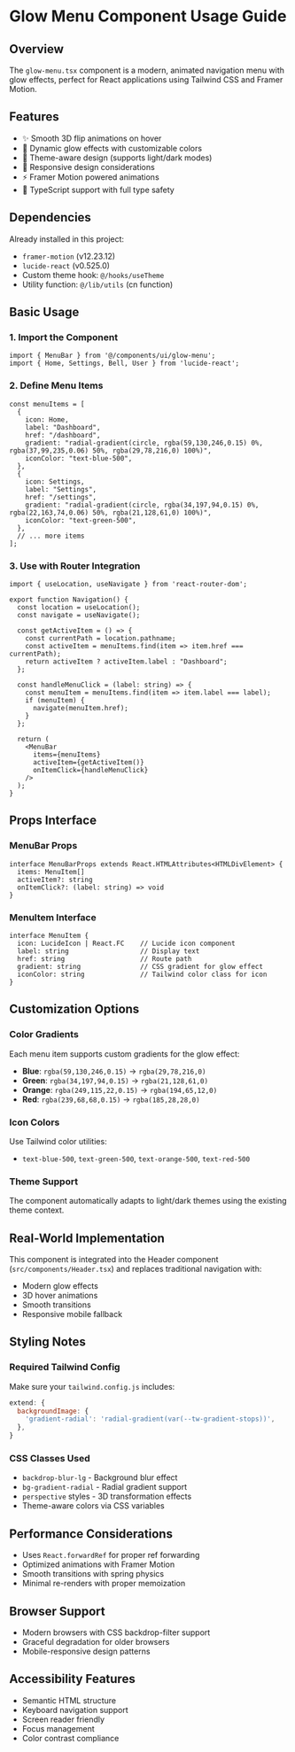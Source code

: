 # Glow Menu Component Usage Guide

## Overview
The `glow-menu.tsx` component is a modern, animated navigation menu with glow effects, perfect for React applications using Tailwind CSS and Framer Motion.

## Features
- ✨ Smooth 3D flip animations on hover
- 🌈 Dynamic glow effects with customizable colors
- 🎨 Theme-aware design (supports light/dark modes)
- 📱 Responsive design considerations
- ⚡ Framer Motion powered animations
- 🧩 TypeScript support with full type safety

## Dependencies
Already installed in this project:
- `framer-motion` (v12.23.12)
- `lucide-react` (v0.525.0)
- Custom theme hook: `@/hooks/useTheme`
- Utility function: `@/lib/utils` (cn function)

## Basic Usage

### 1. Import the Component
```tsx
import { MenuBar } from '@/components/ui/glow-menu';
import { Home, Settings, Bell, User } from 'lucide-react';
```

### 2. Define Menu Items
```tsx
const menuItems = [
  {
    icon: Home,
    label: "Dashboard",
    href: "/dashboard",
    gradient: "radial-gradient(circle, rgba(59,130,246,0.15) 0%, rgba(37,99,235,0.06) 50%, rgba(29,78,216,0) 100%)",
    iconColor: "text-blue-500",
  },
  {
    icon: Settings,
    label: "Settings", 
    href: "/settings",
    gradient: "radial-gradient(circle, rgba(34,197,94,0.15) 0%, rgba(22,163,74,0.06) 50%, rgba(21,128,61,0) 100%)",
    iconColor: "text-green-500",
  },
  // ... more items
];
```

### 3. Use with Router Integration
```tsx
import { useLocation, useNavigate } from 'react-router-dom';

export function Navigation() {
  const location = useLocation();
  const navigate = useNavigate();

  const getActiveItem = () => {
    const currentPath = location.pathname;
    const activeItem = menuItems.find(item => item.href === currentPath);
    return activeItem ? activeItem.label : "Dashboard";
  };

  const handleMenuClick = (label: string) => {
    const menuItem = menuItems.find(item => item.label === label);
    if (menuItem) {
      navigate(menuItem.href);
    }
  };

  return (
    <MenuBar
      items={menuItems}
      activeItem={getActiveItem()}
      onItemClick={handleMenuClick}
    />
  );
}
```

## Props Interface

### MenuBar Props
```tsx
interface MenuBarProps extends React.HTMLAttributes<HTMLDivElement> {
  items: MenuItem[]
  activeItem?: string
  onItemClick?: (label: string) => void
}
```

### MenuItem Interface
```tsx
interface MenuItem {
  icon: LucideIcon | React.FC    // Lucide icon component
  label: string                  // Display text
  href: string                   // Route path
  gradient: string               // CSS gradient for glow effect
  iconColor: string              // Tailwind color class for icon
}
```

## Customization Options

### Color Gradients
Each menu item supports custom gradients for the glow effect:
- **Blue**: `rgba(59,130,246,0.15)` → `rgba(29,78,216,0)`
- **Green**: `rgba(34,197,94,0.15)` → `rgba(21,128,61,0)`
- **Orange**: `rgba(249,115,22,0.15)` → `rgba(194,65,12,0)`
- **Red**: `rgba(239,68,68,0.15)` → `rgba(185,28,28,0)`

### Icon Colors
Use Tailwind color utilities:
- `text-blue-500`, `text-green-500`, `text-orange-500`, `text-red-500`

### Theme Support
The component automatically adapts to light/dark themes using the existing theme context.

## Real-World Implementation

This component is integrated into the Header component (`src/components/Header.tsx`) and replaces traditional navigation with:
- Modern glow effects
- 3D hover animations  
- Smooth transitions
- Responsive mobile fallback

## Styling Notes

### Required Tailwind Config
Make sure your `tailwind.config.js` includes:
```js
extend: {
  backgroundImage: {
    'gradient-radial': 'radial-gradient(var(--tw-gradient-stops))',
  },
}
```

### CSS Classes Used
- `backdrop-blur-lg` - Background blur effect
- `bg-gradient-radial` - Radial gradient support
- `perspective` styles - 3D transformation effects
- Theme-aware colors via CSS variables

## Performance Considerations

- Uses `React.forwardRef` for proper ref forwarding
- Optimized animations with Framer Motion
- Smooth transitions with spring physics
- Minimal re-renders with proper memoization

## Browser Support

- Modern browsers with CSS backdrop-filter support
- Graceful degradation for older browsers
- Mobile-responsive design patterns

## Accessibility Features

- Semantic HTML structure
- Keyboard navigation support
- Screen reader friendly
- Focus management
- Color contrast compliance